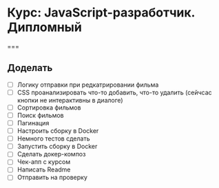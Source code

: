 # Курс: JavaScript-разработчик. Дипломный

===

## Доделать

-   [ ] Логику отправки при редкатрировании фильма
-   [ ] CSS проанализировать что-то добавить, что-то удалить (сейчсас кнопки не интерактивны в диалоге)
-   [ ] Сортировка фильмов
-   [ ] Поиск фильмов
-   [ ] Пагинация
-   [ ] Настроить сборку в Docker
-   [ ] Немного тестов сделать
-   [ ] Запустить сборку в Docker
-   [ ] Сделать докер-композ
-   [ ] Чек-апп с курсом
-   [ ] Написать Readme
-   [ ] Отправить на проверку
